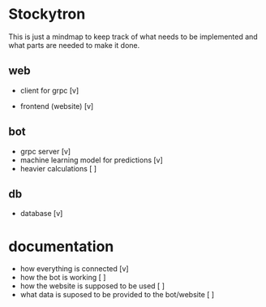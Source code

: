 # Stockytron

This is just a mindmap to keep track of what needs to be implemented and what
parts are needed to make it done.

## web

- client for grpc [v]

- frontend (website) [v]

## bot

- grpc server [v]
- machine learning model for predictions [v]
- heavier calculations [ ]

## db

- database [v]

# documentation

- how everything is connected [v]
- how the bot is working [ ]
- how the website is supposed to be used [ ]
- what data is suposed to be provided to the bot/website [ ]
